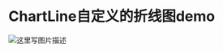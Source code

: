 # ChartLine自定义的折线图demo
![这里写图片描述](http://img.blog.csdn.net/20170808151735972?watermark/2/text/aHR0cDovL2Jsb2cuY3Nkbi5uZXQva2VtZW5nNzc1OA==/font/5a6L5L2T/fontsize/400/fill/I0JBQkFCMA==/dissolve/70/gravity/Center)
